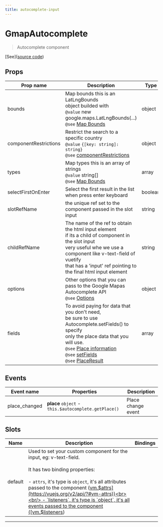 ```yaml
---
title: autocomplete-input
---
```


  # GmapAutocomplete

  
  > Autocomplete component
  
  
  
  
  
  [See]([source code](/guide/autocomplete.html#source-code))

  

  
## Props

  | Prop name     | Description | Type      | Values      | Default     |
  | ------------- | ----------- | --------- | ----------- | ----------- |
  | bounds | Map bounds this is an LatLngBounds<br/>object builded with<br/>`@value` new google.maps.LatLngBounds(...)<br/>`@see` [Map Bounds](https://developers.google.com/maps/documentation/javascript/places-autocomplete#set-the-bounds-on-creation-of-the-autocomplete-object) | object | - | undefined |
| componentRestrictions | Restrict the search to a specific country<br/>`@value` `{[key: string]: string}`<br/>`@see` [componentRestrictions](https://developers.google.com/maps/documentation/javascript/places-autocomplete#restrict-the-search-to-a-specific-country) | object | - | undefined |
| types | Map types this is an array of strings<br/>`@value` string[]<br/>`@see` [Map Bounds](https://developers.google.com/maps/documentation/javascript/places-autocomplete#set-the-bounds-on-creation-of-the-autocomplete-object) | array | - | undefined |
| selectFirstOnEnter | Select the first result in the list when press enter keyboard | boolean | `true`, `false` | false |
| slotRefName | the unique ref set to the component passed in the slot input | string | - | 'input' |
| childRefName | The name of the ref to obtain the html input element<br/>if its a child  of component in the slot input<br/>very useful whe we use a component like v-text-field of vuetify<br/>that has a 'input' ref pointing to the final html input element | string | - | 'input' |
| options | Other options that you can pass to the Google Mapas<br/>Autocomplete API<br/>`@see` [Options](https://developers.google.com/maps/documentation/javascript/places-autocomplete#add-autocomplete) | object | `geocode`, `address`, `regions` | undefined |
| fields | To avoid paying for data that you don't need,<br/>be sure to use Autocomplete.setFields() to specify<br/>only the place data that you will use.<br/>`@see` [Place information](https://developers.google.com/maps/documentation/javascript/places-autocomplete#get-place-information)<br/>`@see` [setFields](https://developers.google.com/maps/documentation/javascript/reference/places-widget#Autocomplete.setFields)<br/>`@see` [PlaceResult](https://developers.google.com/maps/documentation/javascript/reference/places-service#PlaceResult) | array | - | null |

  
  
  
## Events

  | Event name     | Properties     | Description  |
  | -------------- |--------------- | -------------|
  | place_changed | **place** `object` - `this.$autocomplete.getPlace()` | Place change event

  
  
## Slots

  | Name          | Description  | Bindings |
  | ------------- | ------------ | -------- |
  | default | Used to set your custom component for the input, eg: v-text-field.<br><br/>        It has two binding properties:<br><br/>        - `attrs`, it's type is `object`, it's all attributes passed to the component ([vm.$attrs](https://vuejs.org/v2/api/?#vm-attrs))<br><br/>        - `listeners`, it's type is `object`, it's all events passed to the component ([vm.$listeners](https://vuejs.org/v2/api/?#vm-listeners)) | <br/> |

  ---


  
  